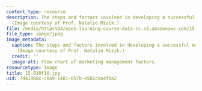 ```yaml
---
content_type: resource
description: The steps and factors involved in developing a successful marketing strategy.
  (Image courtesy of Prof. Natalie Mizik.)
file: /media/https%3A/open-learning-course-data-rc.s3.amazonaws.com/15-810-marketing-management-fall-2010/7d41908cc8a91481857be5b1c8a4fba2_15-810f10.jpg
file_type: image/jpeg
image_metadata:
  caption: The steps and factors involved in developing a successful marketing strategy.
    (Image courtesy of Prof. Natalie Mizik.)
  credit: ''
  image-alt: Flow chart of marketing management factors.
resourcetype: Image
title: 15-810f10.jpg
uid: 7d41908c-c8a9-1481-857b-e5b1c8a4fba2
---
```

